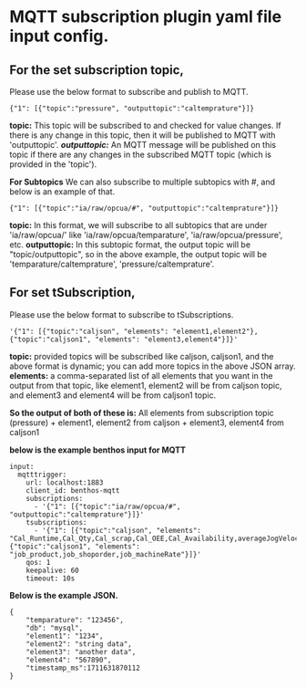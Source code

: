 # MQTT subscription plugin yaml file input config.
## For the set subscription topic,

Please use the below format to subscribe and publish to MQTT.

```{"1": [{"topic":"pressure", "outputtopic":"caltemprature"}]}```

**topic:** This topic will be subscribed to and checked for value changes. If there is any change in this topic, then it will be published to MQTT with 'outputtopic'.
***outputtopic:*** An MQTT message will be published on this topic if there are any changes in the subscribed MQTT topic (which is provided in the 'topic').

**For Subtopics**
We can also subscribe to multiple subtopics with #, and below is an example of that.

```{"1": [{"topic":"ia/raw/opcua/#", "outputtopic":"caltemprature"}]}```

**topic:** In this format, we will subscribe to all subtopics that are under 'ia/raw/opcua/' like 'ia/raw/opcua/temparature', 'ia/raw/opcua/pressure', etc.
**outputtopic:** In this subtopic format, the output topic will be "topic/outputtopic", so in the above example, the output topic will be 'temparature/caltemprature', 'pressure/caltemprature'.


## For set tSubscription,
Please use the below format to subscribe to tSubscriptions.

```'{"1": [{"topic":"caljson", "elements": "element1,element2"},{"topic":"caljson1", "elements": "element3,element4"}]}'```

**topic:** provided topics will be subscribed like caljson, caljson1, and the above format is dynamic; you can add more topics in the above JSON array.
**elements:** a comma-separated list of all elements that you want in the output from that topic, like element1, element2 will be from caljson topic, and element3 and element4 will be from caljson1 topic.

**So the output of both of these is:**
All elements from subscription topic (pressure) + element1, element2 from caljson + element3, element4 from caljson1

**below is the example benthos input for MQTT**
```
input:
  mqtttrigger:
    url: localhost:1883
    client_id: benthos-mqtt
    subscriptions:
      - '{"1": [{"topic":"ia/raw/opcua/#", "outputtopic":"caltemprature"}]}'
    tsubscriptions:
      - '{"1": [{"topic":"caljson", "elements": "Cal_Runtime,Cal_Qty,Cal_scrap,Cal_OEE,Cal_Availability,averageJogVelocity"},{"topic":"caljson1", "elements": "job_product,job_shoporder,job_machineRate"}]}'
    qos: 1
    keepalive: 60
    timeout: 10s 
```

**Below is the example JSON.**
```
{
	"temparature": "123456",
	"db": "mysql",
	"element1": "1234",
	"element2": "string data",
	"element3": "another data",
	"element4": "567890",
	"timestamp_ms":1711631870112
}
```
